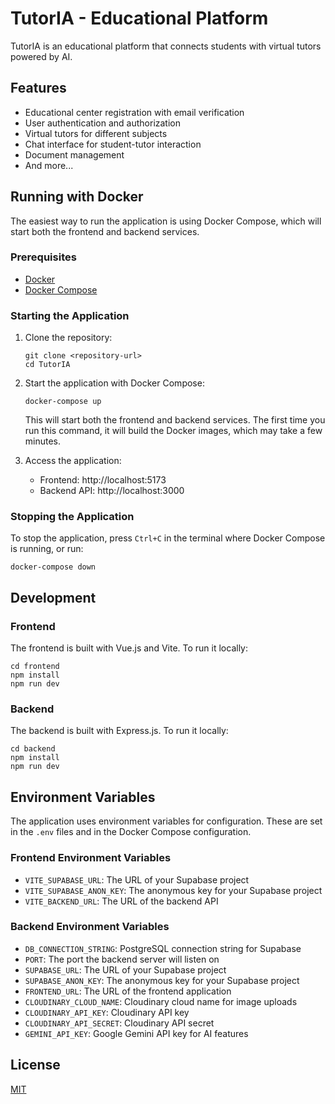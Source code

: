 # TutorIA - Educational Platform

TutorIA is an educational platform that connects students with virtual tutors powered by AI.

## Features

- Educational center registration with email verification
- User authentication and authorization
- Virtual tutors for different subjects
- Chat interface for student-tutor interaction
- Document management
- And more...

## Running with Docker

The easiest way to run the application is using Docker Compose, which will start both the frontend and backend services.

### Prerequisites

- [Docker](https://www.docker.com/get-started)
- [Docker Compose](https://docs.docker.com/compose/install/)

### Starting the Application

1. Clone the repository:
   ```
   git clone <repository-url>
   cd TutorIA
   ```

2. Start the application with Docker Compose:
   ```
   docker-compose up
   ```

   This will start both the frontend and backend services. The first time you run this command, it will build the Docker images, which may take a few minutes.

3. Access the application:
   - Frontend: http://localhost:5173
   - Backend API: http://localhost:3000

### Stopping the Application

To stop the application, press `Ctrl+C` in the terminal where Docker Compose is running, or run:
```
docker-compose down
```

## Development

### Frontend

The frontend is built with Vue.js and Vite. To run it locally:

```
cd frontend
npm install
npm run dev
```

### Backend

The backend is built with Express.js. To run it locally:

```
cd backend
npm install
npm run dev
```

## Environment Variables

The application uses environment variables for configuration. These are set in the `.env` files and in the Docker Compose configuration.

### Frontend Environment Variables

- `VITE_SUPABASE_URL`: The URL of your Supabase project
- `VITE_SUPABASE_ANON_KEY`: The anonymous key for your Supabase project
- `VITE_BACKEND_URL`: The URL of the backend API

### Backend Environment Variables

- `DB_CONNECTION_STRING`: PostgreSQL connection string for Supabase
- `PORT`: The port the backend server will listen on
- `SUPABASE_URL`: The URL of your Supabase project
- `SUPABASE_ANON_KEY`: The anonymous key for your Supabase project
- `FRONTEND_URL`: The URL of the frontend application
- `CLOUDINARY_CLOUD_NAME`: Cloudinary cloud name for image uploads
- `CLOUDINARY_API_KEY`: Cloudinary API key
- `CLOUDINARY_API_SECRET`: Cloudinary API secret
- `GEMINI_API_KEY`: Google Gemini API key for AI features

## License

[MIT](LICENSE)
